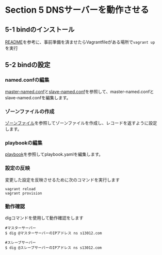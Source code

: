 # Section 5 DNSサーバーを動作させる

## 5-1 bindのインストール

[README](Section5/README.md)を参考に、事前準備を済ませたらVagrantfileがある場所で`vagrant up`を実行

## 5-2 bindの設定

### named.confの編集
 [master-named.conf](Section5/ansible/master-named.conf)と[slave-named.conf](Section5/ansible/slave-named.conf)を参照して、master-named.confとslave-named.confを編集します。

### ゾーンファイルの作成
 [ゾーンファイル](Section5/ansible/zone.s13012.com)を参照してゾーンファイルを作成し、レコードを返すように設定します。

### playbookの編集
[playbook](Section5/ansible/playbook.yaml)を参照してplaybook.yamlを編集します。

### 設定の反映
変更した設定を反映させるために次のコマンドを実行します
```
vagrant reload
vagrant provision
```

### 動作確認
digコマンドを使用して動作確認をします
```
#マスターサーバー
$ dig @マスターサーバーのIPアドレス ns s13012.com
```

```
#スレーブサーバー
$ dig @スレーブサーバーのIPアドレス ns s13012.com
```
